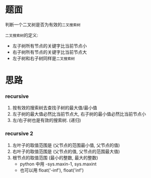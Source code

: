 # 题面
判断一个二叉树是否为有效的`二叉搜索树`

`二叉搜索树`的定义:
* 左子树所有节点的关键字比当前节点小
* 右子树所有节点的关键字比当前节点大
* 左子树和右子树同样是`二叉搜索树`


# 思路

### recursive
1. 按有效的搜索树去查找子树的最大值/最小值
2. 左子树的最大值必然比当前节点大, 右子树的最小值必然比当前节点小
3. 左/右子树也是有效的搜索树. (递归)

### recursive 2
1. 左叶子的取值范围是 (父节点的范围最小值, 父节点的值)
1. 右叶子的取值范围是 (父节点的值, 父节点的范围最大值)
1. 根节点的取值范围 (最小的整数, 最大的整数)
    * python 中用 -sys.maxin-1, sys.maxint
    * 也可以用 float('-inf'), float('inf')
